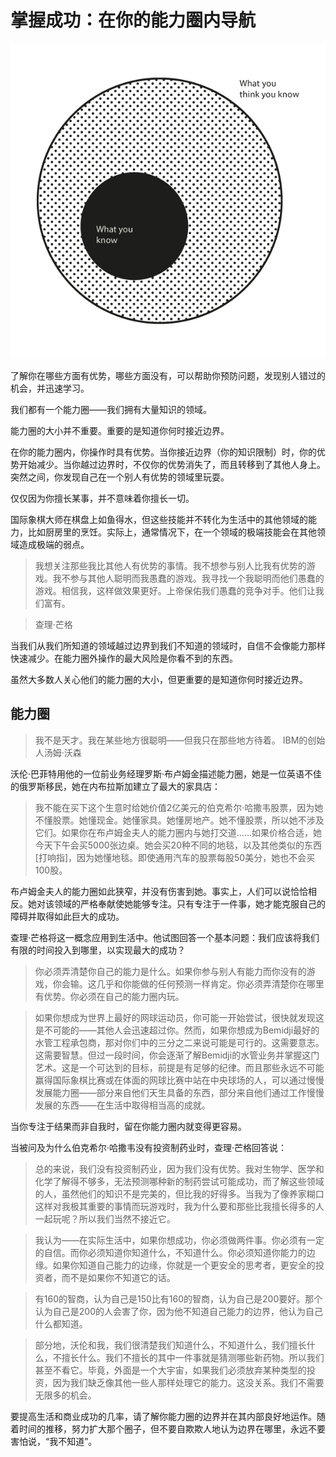 # 掌握成功：在你的能力圈内导航

![](images/circle-competence-white.jpg)

了解你在哪些方面有优势，哪些方面没有，可以帮助你预防问题，发现别人错过的机会，并迅速学习。

我们都有一个能力圈——我们拥有大量知识的领域。

能力圈的大小并不重要。重要的是知道你何时接近边界。

在你的能力圈内，你操作时具有优势。当你接近边界（你的知识限制）时，你的优势开始减少。当你越过边界时，不仅你的优势消失了，而且转移到了其他人身上。突然之间，你发现自己在一个别人有优势的领域里玩耍。

仅仅因为你擅长某事，并不意味着你擅长一切。

国际象棋大师在棋盘上如鱼得水，但这些技能并不转化为生活中的其他领域的能力，比如厨房里的烹饪。实际上，通常情况下，在一个领域的极端技能会在其他领域造成极端的弱点。

> 我想关注那些我比其他人有优势的事情。我不想参与别人比我有优势的游戏。我不参与其他人聪明而我愚蠢的游戏。我寻找一个我聪明而他们愚蠢的游戏。相信我，这样做效果更好。上帝保佑我们愚蠢的竞争对手。他们让我们富有。

> 查理·芒格

当我们从我们所知道的领域越过边界到我们不知道的领域时，自信不会像能力那样快速减少。在能力圈外操作的最大风险是你看不到的东西。

虽然大多数人关心他们的能力圈的大小，但更重要的是知道你何时接近边界。

## 能力圈

> 我不是天才。我在某些地方很聪明——但我只在那些地方待着。
> IBM的创始人汤姆·沃森

沃伦·巴菲特用他的一位前业务经理罗斯·布卢姆金描述能力圈，她是一位英语不佳的俄罗斯移民，她在内布拉斯加建立了最大的家具店：

> 我不能在买下这个生意时给她价值2亿美元的伯克希尔·哈撒韦股票，因为她不懂股票。她懂现金。她懂家具。她懂房地产。她不懂股票，所以她不涉及它们。如果你在布卢姆金夫人的能力圈内与她打交道……如果价格合适，她今天下午会买5000张边桌。她会买20种不同的地毯，以及其他类似的东西[打响指]，因为她懂地毯。即使通用汽车的股票每股50美分，她也不会买100股。

布卢姆金夫人的能力圈如此狭窄，并没有伤害到她。事实上，人们可以说恰恰相反。她对该领域的严格奉献使她能够专注。只有专注于一件事，她才能克服自己的障碍并取得如此巨大的成功。

查理·芒格将这一概念应用到生活中。他试图回答一个基本问题：我们应该将我们有限的时间投入到哪里，以实现最大的成功？

> 你必须弄清楚你自己的能力是什么。如果你参与别人有能力而你没有的游戏，你会输。这几乎和你能做的任何预测一样肯定。你必须弄清楚你在哪里有优势。你必须在自己的能力圈内玩。

> 如果你想成为世界上最好的网球运动员，你可能一开始尝试，很快就发现这是不可能的——其他人会迅速超过你。然而，如果你想成为Bemidji最好的水管工程承包商，那对你们中的三分之二来说可能是可行的。这需要意志。这需要智慧。但过一段时间，你会逐渐了解Bemidji的水管业务并掌握这门艺术。这是一个可达到的目标，前提是有足够的纪律。而且那些永远不可能赢得国际象棋比赛或在体面的网球比赛中站在中央球场的人，可以通过慢慢发展能力圈——部分来自他们天生具备的东西，部分来自他们通过工作慢慢发展的东西——在生活中取得相当高的成就。

当你专注于结果而非自我时，留在你能力圈内就变得更容易。

当被问及为什么伯克希尔·哈撒韦没有投资制药业时，查理·芒格回答说：

> 总的来说，我们没有投资制药业，因为我们没有优势。我对生物学、医学和化学了解得不够多，无法预测哪种新的制药尝试可能成功，而了解这些领域的人，虽然他们的知识不是完美的，但比我的好得多。当我为了像养家糊口这样对我极其重要的事情而玩游戏时，我为什么要和那些比我擅长得多的人一起玩呢？所以我们当然不接近它。

> 我认为——在实际生活中，如果你想成功，你必须做两件事。你必须有一定的自信。而你必须知道你知道什么，不知道什么。你必须知道你能力的边缘。如果你知道自己能力的边缘，你就是一个更安全的思考者，更安全的投资者，而不是如果你不知道它的话。

> 有160的智商，认为自己是150比有160的智商，认为自己是200要好。那个认为自己是200的人会害了你，因为他不知道自己能力的边界，他认为自己什么都知道。

> 部分地，沃伦和我，我们很清楚我们知道什么，不知道什么，我们擅长什么，不擅长什么。我们不擅长的其中一件事就是猜测哪些新药物。所以我们甚至不看它。毕竟，外面是一个大宇宙，如果我们必须放弃某种类型的投资，因为我们缺乏像其他一些人那样处理它的能力。这没关系。我们不需要无限多的机会。

要提高生活和商业成功的几率，请了解你能力圈的边界并在其内部良好地运作。随着时间的推移，努力扩大那个圈子，但不要自欺欺人地认为边界在哪里，永远不要害怕说，“我不知道”。

